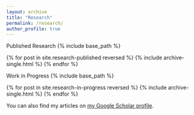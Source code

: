 ```yaml
---
layout: archive
title: "Research"
permalink: /research/
author_profile: true
---
```


Published Research
{% include base_path %}

{% for post in site.research-published reversed %}
  {% include archive-single.html %}
{% endfor %}

Work in Progress
{% include base_path %}

{% for post in site.research-in-progress reversed %}
  {% include archive-single.html %}
{% endfor %}

<div class="wordwrap">You can also find my articles on <a href="{{https://scholar.google.com/citations?user=xFVVMNoAAAAJ&hl=en&oi=ao}}">my Google Scholar profile</a>.</div>


